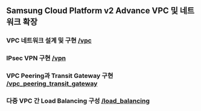 ## Samsung Cloud Platform v2 Advance VPC 및 네트워크 확장

### VPC 네트워크 설계 및 구현 [/vpc](./vpc)

### IPsec VPN 구현 [/vpn](./vpn)

### VPC Peering과 Transit Gateway 구현 [/vpc_peering_transit_gateway](./vpc_peering_transit_gateway)

### 다중 VPC 간 Load Balancing 구성 [/load_balancing](./load_balancing)
